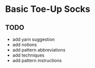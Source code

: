 # Basic Toe-Up Socks

## TODO
* add yarn suggestion
* add notions
* add pattern abbreviations
* add techniques
* add pattern instructions
